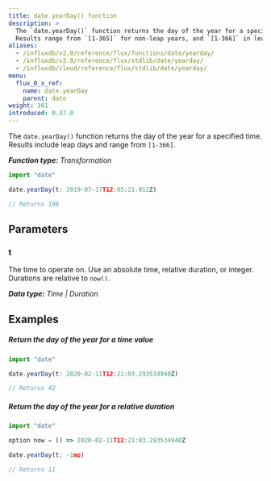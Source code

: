 ```yaml
---
title: date.yearDay() function
description: >
  The `date.yearDay()` function returns the day of the year for a specified time.
  Results range from `[1-365]` for non-leap years, and `[1-366]` in leap years.
aliases:
  - /influxdb/v2.0/reference/flux/functions/date/yearday/
  - /influxdb/v2.0/reference/flux/stdlib/date/yearday/
  - /influxdb/cloud/reference/flux/stdlib/date/yearday/
menu:
  flux_0_x_ref:
    name: date.yearDay
    parent: date
weight: 301
introduced: 0.37.0
---
```


The `date.yearDay()` function returns the day of the year for a specified time.
Results include leap days and range from `[1-366]`.

_**Function type:** Transformation_  

```js
import "date"

date.yearDay(t: 2019-07-17T12:05:21.012Z)

// Returns 198
```

## Parameters

### t
The time to operate on.
Use an absolute time, relative duration, or integer.
Durations are relative to `now()`.

_**Data type:** Time | Duration_

## Examples

##### Return the day of the year for a time value
```js
import "date"

date.yearDay(t: 2020-02-11T12:21:03.293534940Z)

// Returns 42
```

##### Return the day of the year for a relative duration
```js
import "date"

option now = () => 2020-02-11T12:21:03.293534940Z

date.yearDay(t: -1mo)

// Returns 11
```
